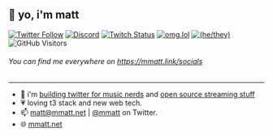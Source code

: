 ## 👋 yo, i'm matt

[![Twitter Follow](https://img.shields.io/twitter/follow/mmatt?color=%231A90D9&label=twitter&logo=Twitter&logoColor=White&style=flat-square)](https://twitter.com/mmatt)
[![Discord](https://img.shields.io/discord/883929594179256350.svg?label=&logo=discord&logoColor=ffffff&color=7389D8&labelColor=6A7EC2&style=flat-square)](https://discord.gg/VUAjRrkZVJ)
[![Twitch Status](https://img.shields.io/twitch/status/mmattbtw?style=flat-square)](https://twitch.tv/mmattbtw)
[![omg.lol](https://omg.8bitsqu.id/?user=matt&style=flat-square)](https://matt.omg.lol)
[![(he/they)](https://img.shields.io/badge/pronouns-he%2Fthey-blue?style=flat-square)](https://en.pronouns.page/@mmatt)
![GitHub Visitors](https://visitor-badge.glitch.me/badge?page_id=mmattbtw.mmattbtw?style=flat-square&style=flat-square)



###### You can find me everywhere on https://mmatt.link/socials
-----------------------------------------------------------------------

- 🔭 i'm [building twitter for music nerds](https://songish.app) and [open source streaming stuff](https://mmattdonk.com)
- 💗 loving t3 stack and new web tech.
- 📫 [matt@mmatt.net](mailto:matt@mmatt.net) | [@mmatt](https://twitter.com/messages/476840933-476840933?recipient_id=476840933&text=Hello!) on Twitter.
- 🌐 [mmatt.net](https://mmatt.net) 
